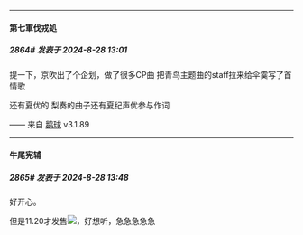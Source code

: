 ﻿
*****

####  第七軍伐戎処  
##### 2864#       发表于 2024-8-28 13:01

提一下，京吹出了个企划，做了很多CP曲
把青鸟主题曲的staff拉来给伞霙写了首情歌

还有夏优的
梨奏的曲子还有夏纪声优参与作词

—— 来自 [鹅球](https://www.pgyer.com/GcUxKd4w) v3.1.89


*****

####  牛尾宪辅  
##### 2865#       发表于 2024-8-28 13:48

好开心。

但是11.20才发售<img src="https://static.saraba1st.com/image/smiley/face2017/135.png" referrerpolicy="no-referrer">，好想听，急急急急急

